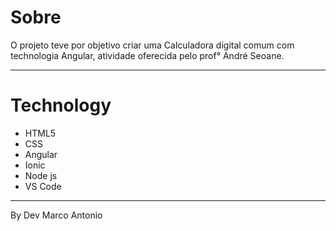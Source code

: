 # Sobre 
O projeto teve por objetivo criar uma Calculadora digital comum com  technologia Angular, atividade oferecida pelo prof° André Seoane.

___
# Technology

- HTML5
- CSS
- Angular
- Ionic
- Node js
- VS Code 

___
By Dev Marco Antonio 